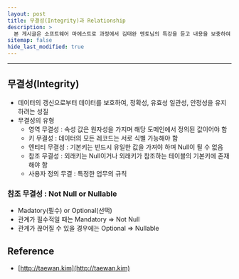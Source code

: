 ```yaml
---
layout: post
title: 무결성(Integrity)과 Relationship
description: >
  본 게시글은 소프트웨어 마에스트로 과정에서 김태완 멘토님의 특강을 듣고 내용을 보충하여 작성한 내용입니다.
sitemap: false
hide_last_modified: true
---
```


---

## 무결성(Integrity)

- 데이터의 갱신으로부터 데이터를 보호하여, 정확성, 유효성 일관성, 안정성을 유지하려는 성질
- 무결성의 유형
  - 영역 무결성 : 속성 값은 원자성을 가지며 해당 도메인에서 정의된 값이어야 함
  - 키 무결성 : 데이터의 모든 레코드는 서로 식별 가능해야 함
  - 엔티티 무결성 : 기본키는 반드시 유일한 값을 가져야 하며 Null이 될 수 없음
  - 참조 무결성 : 외래키는 Null이거나 외래키가 참조하는 테이블의 기본키에 존재해야 함
  - 사용자 정의 무결 : 특정한 업무의 규칙

### 참조 무결성 : Not Null or Nullable

- Madatory(필수) or Optional(선택)
- 관계가 필수적일 때는 Mandatory => Not Null
- 관계가 끊어질 수 있을 경우에는 Optional => Nullable

## Reference

- [http://taewan.kim](http://taewan.kim)
